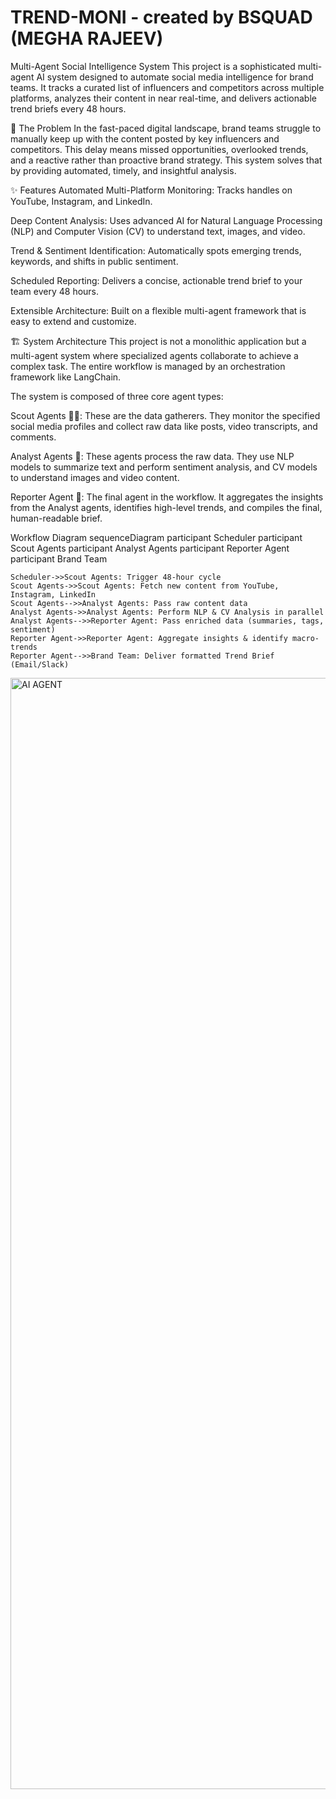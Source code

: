 # TREND-MONI - created by BSQUAD (MEGHA RAJEEV)
Multi-Agent Social Intelligence System
This project is a sophisticated multi-agent AI system designed to automate social media intelligence for brand teams. It tracks a curated list of influencers and competitors across multiple platforms, analyzes their content in near real-time, and delivers actionable trend briefs every 48 hours.

🎯 The Problem
In the fast-paced digital landscape, brand teams struggle to manually keep up with the content posted by key influencers and competitors. This delay means missed opportunities, overlooked trends, and a reactive rather than proactive brand strategy. This system solves that by providing automated, timely, and insightful analysis.

✨ Features
Automated Multi-Platform Monitoring: Tracks handles on YouTube, Instagram, and LinkedIn.

Deep Content Analysis: Uses advanced AI for Natural Language Processing (NLP) and Computer Vision (CV) to understand text, images, and video.

Trend & Sentiment Identification: Automatically spots emerging trends, keywords, and shifts in public sentiment.

Scheduled Reporting: Delivers a concise, actionable trend brief to your team every 48 hours.

Extensible Architecture: Built on a flexible multi-agent framework that is easy to extend and customize.

🏗️ System Architecture
This project is not a monolithic application but a multi-agent system where specialized agents collaborate to achieve a complex task. The entire workflow is managed by an orchestration framework like LangChain.

The system is composed of three core agent types:

Scout Agents 🕵️‍♂️: These are the data gatherers. They monitor the specified social media profiles and collect raw data like posts, video transcripts, and comments.

Analyst Agents 🔬: These agents process the raw data. They use NLP models to summarize text and perform sentiment analysis, and CV models to understand images and video content.

Reporter Agent 🤖: The final agent in the workflow. It aggregates the insights from the Analyst agents, identifies high-level trends, and compiles the final, human-readable brief.

Workflow Diagram
sequenceDiagram
    participant Scheduler
    participant Scout Agents
    participant Analyst Agents
    participant Reporter Agent
    participant Brand Team

    Scheduler->>Scout Agents: Trigger 48-hour cycle
    Scout Agents->>Scout Agents: Fetch new content from YouTube, Instagram, LinkedIn
    Scout Agents-->>Analyst Agents: Pass raw content data
    Analyst Agents->>Analyst Agents: Perform NLP & CV Analysis in parallel
    Analyst Agents-->>Reporter Agent: Pass enriched data (summaries, tags, sentiment)
    Reporter Agent->>Reporter Agent: Aggregate insights & identify macro-trends
    Reporter Agent-->>Brand Team: Deliver formatted Trend Brief (Email/Slack)


<img width="2048" height="1778" alt="AI AGENT " src="https://github.com/user-attachments/assets/2704cb3d-8caf-4492-bfdf-6b6c5357ba51" />

    
